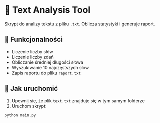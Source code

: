 # 🧠 Text Analysis Tool

Skrypt do analizy tekstu z pliku `.txt`. Oblicza statystyki i generuje raport.

## 📌 Funkcjonalności

- Liczenie liczby słów
- Liczenie liczby zdań
- Obliczanie średniej długości słowa
- Wyszukiwanie 10 najczęstszych słów
- Zapis raportu do pliku `raport.txt`

## 🚀 Jak uruchomić

1. Upewnij się, że plik `text.txt` znajduje się w tym samym folderze
2. Uruchom skrypt:

```bash
python main.py
